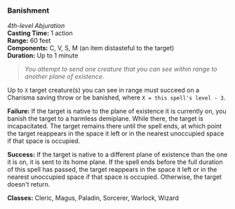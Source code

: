 ### Banishment
*4th-level Abjuration*  
**Casting Time:** 1 action  
**Range:** 60 feet  
**Components:** C, V, S, M (an item distasteful to the target)  
**Duration:** Up to 1 minute  

> *You attempt to send one creature that you can see within range to another plane of existence.*

Up to `X` target creature(s) you can see in range must succeed on a Charisma saving throw or be banished, where `X = this spell's level - 3`.

**Failure:** If the target is native to the plane of existence it is currently on, you banish the target to a harmless demiplane. While there, the target is incapacitated. The target remains there until the spell ends, at which point the target reappears in the space it left or in the nearest unoccupied space if that space is occupied.

**Success:** If the target is native to a different plane of existence than the one it is on, it is sent to its home plane. If the spell ends before the full duration of this spell has passed, the target reappears in the space it left or in the nearest unoccupied space if that space is occupied. Otherwise, the target doesn't return.

**Classes:** Cleric, Magus, Paladin, Sorcerer, Warlock, Wizard